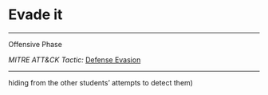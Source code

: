 # Evade it 

> 

---
Offensive Phase

*MITRE ATT&CK Tactic:* [Defense Evasion](https://attack.mitre.org/tactics/TA0005/)

---
hiding from the other students’ attempts to detect them)
